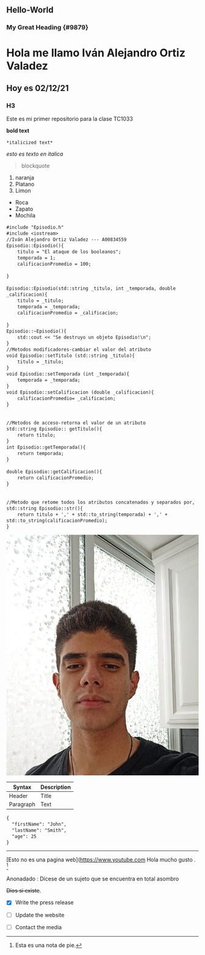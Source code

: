 ## Hello-World
### My Great Heading {#9879}
# Hola me llamo Iván Alejandro Ortiz Valadez
## Hoy es 02/12/21
### H3
Este es mi primer repositorio para la clase TC1033


**bold text**

	*italicized text*
  *esto es texto en italica*
  
  
> blockquote
    
1. naranja 
2. Platano
3. Limon

- Roca
- Zapato
- Mochila

```````
#include "Episodio.h"
#include <iostream>
//Iván Alejandro Ortiz Valadez --- A00834559
Episodio::Episodio(){
    titulo = "El ataque de los booleanos";
    temporada = 1;
    calificacionPromedio = 100;

}

Episodio::Episodio(std::string _titulo, int _temporada, double _calificacion){
    titulo = _titulo;
    temporada = _temporada;
    calificacionPromedio = _calificacion;

}
Episodio::~Episodio(){
    std::cout << "Se destruyo un objeto Episodio!\n";
}
//Metodos modificadores-cambiar el valor del atributo
void Episodio::setTitulo (std::string _titulo){
    titulo = _titulo;
}
void Episodio::setTemporada (int _temporada){
    temporada = _temporada;
}
void Episodio::setCalificacion (double _calificacion){
    calificacionPromedio= _calificacion;
}


//Metodos de acceso-retorna el valor de un atributo
std::string Episodio:: getTitulo(){
    return titulo;
}
int Episodio::getTemporada(){
    return temporada;
}

double Episodio::getCalificacion(){
    return calificacionPromedio;
}


//Metodo que retome todos los atributos concatenados y separados por,
std::string Episodio::str(){
    return titulo + ',' + std::to_string(temporada) + ',' + std::to_string(calificacionPromedio);
}
```````

![Un estudiante](foto.jpeg)



| Syntax | Description |
| ----------- | ----------- |
| Header | Title |
| Paragraph | Text |


```
{
  "firstName": "John",
  "lastName": "Smith",
  "age": 25
}
```
---

[Esto no es una pagina web](https://www.youtube.com
Hola mucho gusto . [^1]

[^1]: Esta es una nota de pie.

Anonadado
: Dícese de un sujeto que se encuentra en total asombro 

~~Dios si existe~~.

- [x] Write the press release
- [ ] Update the website
- [ ] Contact the media


